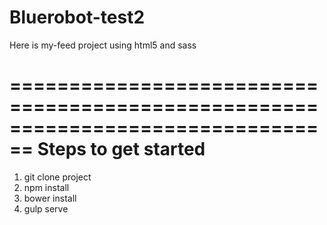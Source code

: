 # Bluerobot-test2

Here is my-feed project using html5 and sass

================================================================================
Steps to get started
================================================================================

1. git clone project
2. npm install
3. bower install
4. gulp serve
